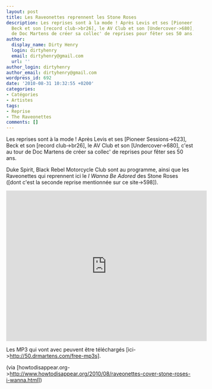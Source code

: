 ```yaml
---
layout: post
title: Les Raveonettes reprennent les Stone Roses
description: Les reprises sont à la mode ! Après Levis et ses [Pioneer Sessions->623],
  Beck et son [record club->br26], le AV Club et son [Undercover->680], c'est au tour
  de Doc Martens de créer sa collec' de reprises pour fêter ses 50 ans.
author:
  display_name: Dirty Henry
  login: dirtyhenry
  email: dirtyhenry@gmail.com
  url: ''
author_login: dirtyhenry
author_email: dirtyhenry@gmail.com
wordpress_id: 692
date: '2010-08-31 10:32:55 +0200'
categories:
- Catégories
- Artistes
tags:
- Reprise
- The Raveonettes
comments: []
---
```

Les reprises sont à la mode ! Après Levis et ses [Pioneer Sessions->623], Beck et son [record club->br26], le AV Club et son [Undercover->680], c'est au tour de Doc Martens de créer sa collec' de reprises pour fêter ses 50 ans. 

Duke Spirit, Black Rebel Motorcycle Club sont au programme, ainsi que les Raveonettes qui reprennent ici le *I Wanna Be Adored* des Stone Roses ([dont c'est la seconde reprise mentionnée sur ce site->598]).

<iframe width="540" height="405" src="http://www.youtube.com/embed/6zbdrabfQc0" frameborder="0" allowfullscreen></iframe>

Les MP3 qui vont avec peuvent être téléchargés [ici->http://50.drmartens.com/free-mp3s].

(via [howtodisappear.org->http://www.howtodisappear.org/2010/08/raveonettes-cover-stone-roses-i-wanna.html])

